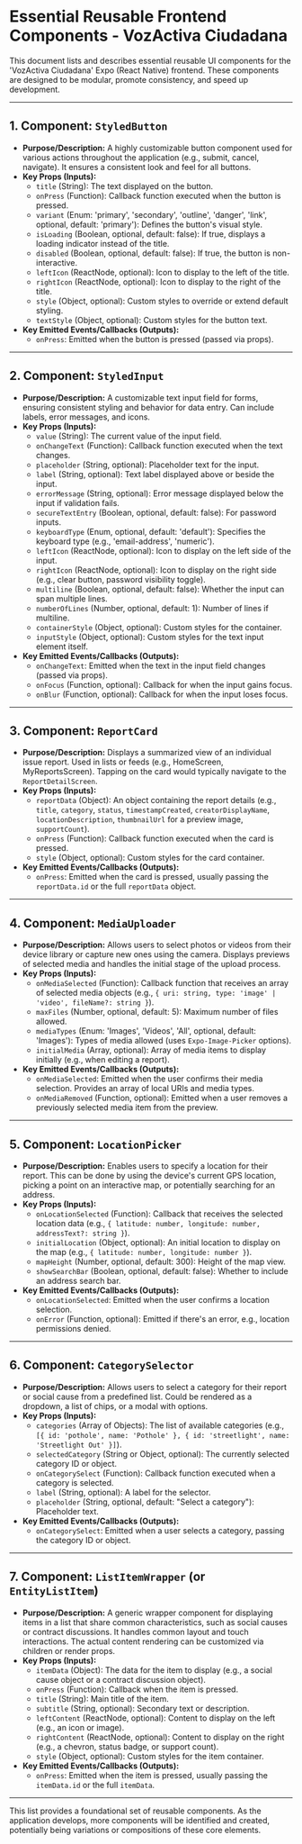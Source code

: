 # Essential Reusable Frontend Components - VozActiva Ciudadana

This document lists and describes essential reusable UI components for the 'VozActiva Ciudadana' Expo (React Native) frontend. These components are designed to be modular, promote consistency, and speed up development.

---

## 1. Component: `StyledButton`

*   **Purpose/Description:** A highly customizable button component used for various actions throughout the application (e.g., submit, cancel, navigate). It ensures a consistent look and feel for all buttons.
*   **Key Props (Inputs):**
    *   `title` (String): The text displayed on the button.
    *   `onPress` (Function): Callback function executed when the button is pressed.
    *   `variant` (Enum: 'primary', 'secondary', 'outline', 'danger', 'link', optional, default: 'primary'): Defines the button's visual style.
    *   `isLoading` (Boolean, optional, default: false): If true, displays a loading indicator instead of the title.
    *   `disabled` (Boolean, optional, default: false): If true, the button is non-interactive.
    *   `leftIcon` (ReactNode, optional): Icon to display to the left of the title.
    *   `rightIcon` (ReactNode, optional): Icon to display to the right of the title.
    *   `style` (Object, optional): Custom styles to override or extend default styling.
    *   `textStyle` (Object, optional): Custom styles for the button text.
*   **Key Emitted Events/Callbacks (Outputs):**
    *   `onPress`: Emitted when the button is pressed (passed via props).

---

## 2. Component: `StyledInput`

*   **Purpose/Description:** A customizable text input field for forms, ensuring consistent styling and behavior for data entry. Can include labels, error messages, and icons.
*   **Key Props (Inputs):**
    *   `value` (String): The current value of the input field.
    *   `onChangeText` (Function): Callback function executed when the text changes.
    *   `placeholder` (String, optional): Placeholder text for the input.
    *   `label` (String, optional): Text label displayed above or beside the input.
    *   `errorMessage` (String, optional): Error message displayed below the input if validation fails.
    *   `secureTextEntry` (Boolean, optional, default: false): For password inputs.
    *   `keyboardType` (Enum, optional, default: 'default'): Specifies the keyboard type (e.g., 'email-address', 'numeric').
    *   `leftIcon` (ReactNode, optional): Icon to display on the left side of the input.
    *   `rightIcon` (ReactNode, optional): Icon to display on the right side (e.g., clear button, password visibility toggle).
    *   `multiline` (Boolean, optional, default: false): Whether the input can span multiple lines.
    *   `numberOfLines` (Number, optional, default: 1): Number of lines if multiline.
    *   `containerStyle` (Object, optional): Custom styles for the container.
    *   `inputStyle` (Object, optional): Custom styles for the text input element itself.
*   **Key Emitted Events/Callbacks (Outputs):**
    *   `onChangeText`: Emitted when the text in the input field changes (passed via props).
    *   `onFocus` (Function, optional): Callback for when the input gains focus.
    *   `onBlur` (Function, optional): Callback for when the input loses focus.

---

## 3. Component: `ReportCard`

*   **Purpose/Description:** Displays a summarized view of an individual issue report. Used in lists or feeds (e.g., HomeScreen, MyReportsScreen). Tapping on the card would typically navigate to the `ReportDetailScreen`.
*   **Key Props (Inputs):**
    *   `reportData` (Object): An object containing the report details (e.g., `title`, `category`, `status`, `timestampCreated`, `creatorDisplayName`, `locationDescription`, `thumbnailUrl` for a preview image, `supportCount`).
    *   `onPress` (Function): Callback function executed when the card is pressed.
    *   `style` (Object, optional): Custom styles for the card container.
*   **Key Emitted Events/Callbacks (Outputs):**
    *   `onPress`: Emitted when the card is pressed, usually passing the `reportData.id` or the full `reportData` object.

---

## 4. Component: `MediaUploader`

*   **Purpose/Description:** Allows users to select photos or videos from their device library or capture new ones using the camera. Displays previews of selected media and handles the initial stage of the upload process.
*   **Key Props (Inputs):**
    *   `onMediaSelected` (Function): Callback function that receives an array of selected media objects (e.g., `{ uri: string, type: 'image' | 'video', fileName?: string }`).
    *   `maxFiles` (Number, optional, default: 5): Maximum number of files allowed.
    *   `mediaTypes` (Enum: 'Images', 'Videos', 'All', optional, default: 'Images'): Types of media allowed (uses `Expo-Image-Picker` options).
    *   `initialMedia` (Array, optional): Array of media items to display initially (e.g., when editing a report).
*   **Key Emitted Events/Callbacks (Outputs):**
    *   `onMediaSelected`: Emitted when the user confirms their media selection. Provides an array of local URIs and media types.
    *   `onMediaRemoved` (Function, optional): Emitted when a user removes a previously selected media item from the preview.

---

## 5. Component: `LocationPicker`

*   **Purpose/Description:** Enables users to specify a location for their report. This can be done by using the device's current GPS location, picking a point on an interactive map, or potentially searching for an address.
*   **Key Props (Inputs):**
    *   `onLocationSelected` (Function): Callback that receives the selected location data (e.g., `{ latitude: number, longitude: number, addressText?: string }`).
    *   `initialLocation` (Object, optional): An initial location to display on the map (e.g., `{ latitude: number, longitude: number }`).
    *   `mapHeight` (Number, optional, default: 300): Height of the map view.
    *   `showSearchBar` (Boolean, optional, default: false): Whether to include an address search bar.
*   **Key Emitted Events/Callbacks (Outputs):**
    *   `onLocationSelected`: Emitted when the user confirms a location selection.
    *   `onError` (Function, optional): Emitted if there's an error, e.g., location permissions denied.

---

## 6. Component: `CategorySelector`

*   **Purpose/Description:** Allows users to select a category for their report or social cause from a predefined list. Could be rendered as a dropdown, a list of chips, or a modal with options.
*   **Key Props (Inputs):**
    *   `categories` (Array of Objects): The list of available categories (e.g., `[{ id: 'pothole', name: 'Pothole' }, { id: 'streetlight', name: 'Streetlight Out' }]`).
    *   `selectedCategory` (String or Object, optional): The currently selected category ID or object.
    *   `onCategorySelect` (Function): Callback function executed when a category is selected.
    *   `label` (String, optional): A label for the selector.
    *   `placeholder` (String, optional, default: "Select a category"): Placeholder text.
*   **Key Emitted Events/Callbacks (Outputs):**
    *   `onCategorySelect`: Emitted when a user selects a category, passing the category ID or object.

---

## 7. Component: `ListItemWrapper` (or `EntityListItem`)

*   **Purpose/Description:** A generic wrapper component for displaying items in a list that share common characteristics, such as social causes or contract discussions. It handles common layout and touch interactions. The actual content rendering can be customized via children or render props.
*   **Key Props (Inputs):**
    *   `itemData` (Object): The data for the item to display (e.g., a social cause object or a contract discussion object).
    *   `onPress` (Function): Callback when the item is pressed.
    *   `title` (String): Main title of the item.
    *   `subtitle` (String, optional): Secondary text or description.
    *   `leftContent` (ReactNode, optional): Content to display on the left (e.g., an icon or image).
    *   `rightContent` (ReactNode, optional): Content to display on the right (e.g., a chevron, status badge, or support count).
    *   `style` (Object, optional): Custom styles for the item container.
*   **Key Emitted Events/Callbacks (Outputs):**
    *   `onPress`: Emitted when the item is pressed, usually passing the `itemData.id` or the full `itemData`.

---

This list provides a foundational set of reusable components. As the application develops, more components will be identified and created, potentially being variations or compositions of these core elements.
